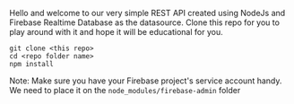 Hello and welcome to our very simple REST API created using NodeJs and Firebase Realtime Database as the datasource. Clone this repo for you to play around with it and hope it will be educational for you.

```
git clone <this repo>
cd <repo folder name>
npm install
```

Note: Make sure you have your Firebase project's service account handy. We need to place it on the <code>node_modules/firebase-admin</code> folder
